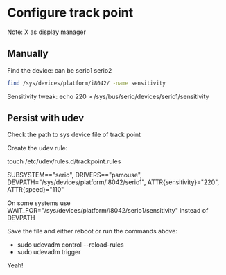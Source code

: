 # Configure track point

Note: X as display manager

## Manually

Find the device: can be serio1 serio2
```sh
find /sys/devices/platform/i8042/ -name sensitivity
```

Sensitivity tweak:
echo 220 >  /sys/bus/serio/devices/serio1/sensitivity

## Persist with udev

Check the path to sys device file of track point 

Create the udev rule:

touch /etc/udev/rules.d/trackpoint.rules

SUBSYSTEM=="serio", DRIVERS=="psmouse", DEVPATH="/sys/devices/platform/i8042/serio1", ATTR{sensitivity}="220", ATTR{speed}="110"

On some systems use WAIT_FOR="/sys/devices/platform/i8042/serio1/sensitivity" instead of DEVPATH

Save the file and either reboot or run the commands above:
* sudo udevadm control --reload-rules
* sudo udevadm trigger 

Yeah!

